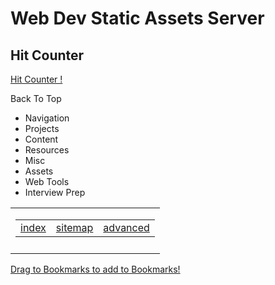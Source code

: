   
  
  

Web Dev Static Assets Server
============================

Hit Counter
-----------

<a href="https://visitorshitcounter.com/" class="hitCounter" title="Hit counter">Hit Counter !</a>  
  
  

Back To Top

-   Navigation 
-   Projects  
-   Content  
-   Resources  
-   Misc  
-   Assets  
-   Web Tools  
-   Interview Prep  

  
  
  

<table><colgroup><col style="width: 100%" /></colgroup><tbody><tr class="odd"><td><table><tbody><tr class="odd"><td style="text-align: left;"><a href="https://search.freefind.com/siteindex.html?si=97419462">index</a></td><td style="text-align: center;"><a href="https://search.freefind.com/find.html?si=97419462&amp;m=0&amp;p=0">sitemap</a></td><td style="text-align: right;"><a href="https://search.freefind.com/find.html?si=97419462&amp;pid=a">advanced</a></td></tr></tbody></table></td></tr><tr class="even"><td><a href="https://www.freefind.com"></a> <a href="https://www.freefind.com"><span style="color: #606060;"></span></a></td></tr></tbody></table>

  
  
  

  
  
  
  
  

<a href="javascript:(function()%7B%20f=&#39;https://www.addtoany.com/share#url=&#39;+encodeURIComponent(window.location.href)+&#39;&amp;title=&#39;+encodeURIComponent(document.title);%20a=function()%7B%20if(!window.open(f,&#39;addtoany&#39;,&#39;width=800,height=600,toolbar=yes,location=yes,directories=yes,status=yes,menubar=yes,scrollbars=yes,resizable=yes&#39;))%7B%20location.href=f+&#39;jump=yes&#39;;%20%7D;%20if(/Firefox/.test(navigator.userAgent))%7B%20setTimeout(a,0)%20%7D%20else%7B%20a()%20%7D%20%7D)()" class="bookmarklet_button" title="AddToAny">Drag to Bookmarks to add to Bookmarks!</a>  

  

<span class="a2a_button_facebook_like"></span>

